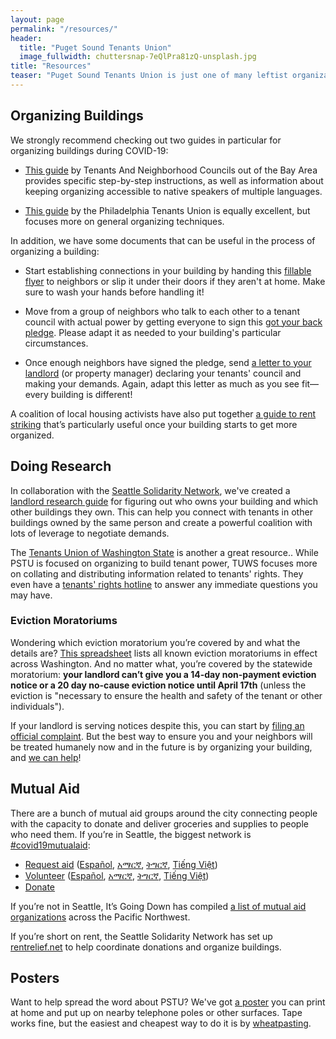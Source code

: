 ```yaml
---
layout: page
permalink: "/resources/"
header:
  title: "Puget Sound Tenants Union"
  image_fullwidth: chuttersnap-7eQlPra81zQ-unsplash.jpg
title: "Resources"
teaser: "Puget Sound Tenants Union is just one of many leftist organizations in Seattle working to help tenants stay housed, fed, and safe."
---
```


## Organizing Buildings

We strongly recommend checking out two guides in particular for organizing
buildings during COVID-19:

* [This guide][tanc] by Tenants And Neighborhood Councils out of the Bay Area
  provides specific step-by-step instructions, as well as information about
  keeping organizing accessible to native speakers of multiple languages.

* [This guide][philly] by the Philadelphia Tenants Union is equally excellent,
  but focuses more on general organizing techniques.

[tanc]: https://docs.google.com/document/d/1osMMHmOn3nyhx3Or4HzKtRaeaRAyEDwnQRAtVDgt47c/edit
[philly]: https://docs.google.com/document/d/16s-CHN29u01j3VdGJGOehhYliqeCAH9ux0yE9yCVujI/edit

In addition, we have some documents that can be useful in the process of
organizing a building:

* Start establishing connections in your building by handing this [fillable
  flyer][] to neighbors or slip it under their doors if they aren't at home.
  Make sure to wash your hands before handling it!

* Move from a group of neighbors who talk to each other to a tenant council with
  actual power by getting everyone to sign this [got your back pledge][]. Please
  adapt it as needed to your building's particular circumstances.

* Once enough neighbors have signed the pledge, send [a letter to your
  landlord][] (or property manager) declaring your tenants' council and making
  your demands. Again, adapt this letter as much as you see fit—every building
  is different!

[fillable flyer]: https://bit.ly/FillableFlyer
[got your back pledge]: https://docs.google.com/document/d/1ICbP5DbnJrCVbXEr4i4S8EYpDvRmaddBVoYkAsgRxZI/view
[a letter to your landlord]: https://docs.google.com/document/d/1IivHe3ODazPE2igLTK8zX2mG5_cm-5frv8uMFItnTeI/view

A coalition of local housing activists have also put together [a guide to rent
striking][noblogs] that’s particularly useful once your building starts to get
more organized.

[noblogs]: https://rentstrike.noblogs.org/

## Doing Research

In collaboration with the [Seattle Solidarity Network][], we've created a
[landlord research guide][] for figuring out who owns your building and which
other buildings they own. This can help you connect with tenants in other
buildings owned by the same person and create a powerful coalition with lots of
leverage to negotiate demands.

[Seattle Solidarity Network]: https://seasol.net
[landlord research guide]: https://bit.ly/LandlordResearch

The [Tenants Union of Washington State][] is another a great resource.. While
PSTU is focused on organizing to build tenant power, TUWS focuses more on
collating and distributing information related to tenants' rights. They even
have a [tenants' rights hotline][] to answer any immediate questions you may
have.

[Tenants Union of Washington State]: https://tenantsunion.org/
[tenants' rights hotline]: https://tenantsunion.org/programs/tenants-rights-hotline

### Eviction Moratoriums

Wondering which eviction moratorium you’re covered by and what the details are?
[This spreadsheet][] lists all known eviction moratoriums in effect across
Washington. And no matter what, you’re covered by the statewide moratorium:
**your landlord can’t give you a 14-day non-payment eviction notice or a 20 day
no-cause eviction notice until April 17th** (unless the eviction is "necessary
to ensure the health and safety of the tenant or other individuals").

[This spreadsheet]: https://docs.google.com/spreadsheets/d/1JChVH-SwPZ6W_TpnRS-9nXmJldcTArrAbl-bJiX4sno/edit

If your landlord is serving notices despite this, you can start by [filing an
official complaint][]. But the best way to ensure you and your neighbors will be
treated humanely now and in the future is by organizing your building, and [we
can help](/contact/)!

[filing an official complaint]: https://fortress.wa.gov/atg/formhandler/ago/COVID19EvictionComplaintForm.aspx

## Mutual Aid

There are a bunch of mutual aid groups around the city connecting people with
the capacity to donate and deliver groceries and supplies to people who need
them. If you’re in Seattle, the biggest network is
[#covid19mutualaid][]:

* [Request aid][request-en] ([Español][request-es], [አማርኛ][request-am], [ትግርኛ][request-tir], [Tiếng Việt][request-vi])
* [Volunteer][volunteer-en] ([Español][volunteer-es], [አማርኛ][volunteer-am], [ትግርኛ][volunteer-tir], [Tiếng Việt][volunteer-vi])
* [Donate][]

[#covid19mutualaid]: https://www.facebook.com/covid19mutualaid
[request-en]: https://docs.google.com/forms/d/1rOkXW6ElVT0MH9oSI-TuW8L5szCt-ULbZhWebARRZNI/viewform
[request-es]: https://docs.google.com/forms/d/1Peh9KEnZ0EFF7j4mV8opmG345hpo5s49DnsBJbVAiBY/viewform
[request-am]: https://docs.google.com/forms/d/1FiOtf2cwUr7ZDbnpVH_OpdzAORBNp2fKYtibf0QAuOQ/viewform
[request-tir]: https://docs.google.com/forms/d/1ohZqiW5k9L0mfxSRbdJo_pXJOZIPP03MY_P6pSAPQrs/viewform
[request-vi]: https://docs.google.com/forms/d/1EAdyq-vcW803i9MMoceyd9WgTsds6zs1--asljcTLZM/viewform
[volunteer-en]: https://docs.google.com/forms/d/16ESS-9g9S58wpEGavsGu3aj6LnhvVYNdJJd-Qp_PfUY/viewform
[volunteer-es]: https://docs.google.com/forms/d/1MzBXABqWfHFQNwGcczVBb8r41OLBgojYO706PzlAAPs/viewform
[volunteer-am]: https://docs.google.com/forms/d/198xWJ7wbTnIZZgnCbBFB447JYSyP8OUxv79ldZiz1h4/viewform
[volunteer-tir]: https://docs.google.com/forms/d/e/1FAIpQLSfLbPVQ-YNyUvRcwOXIpwM7-4YJZyA8fNU6JIEDs_YU2dKV1w/viewform
[volunteer-vi]: https://docs.google.com/forms/d/1crKqWWUmUZQOLTWCRXhhopdKy5_S1W4ZmkLwIMYLvsw/viewform
[Donate]: https://www.gofundme.com/f/covid19-survival-fund-for-the-people

If you’re not in Seattle, It’s Going Down has compiled [a list of mutual aid
organizations][] across the Pacific Northwest.

[a list of mutual aid organizations]: https://itsgoingdown.org/c19-mutual-aid/

If you’re short on rent, the Seattle Solidarity Network has set up
[rentrelief.net][] to help coordinate donations and organize buildings.

[rentrelief.net]: https://rentrelief.net

## Posters

Want to help spread the word about PSTU? We've got [a poster][] you can print at
home and put up on nearby telephone poles or other surfaces. Tape works fine,
but the easiest and cheapest way to do it is by [wheatpasting][].

[a poster]: /assets/img/poster.png
[wheatpasting]: https://itsgoingdown.org/how-to-wheatpaste/
